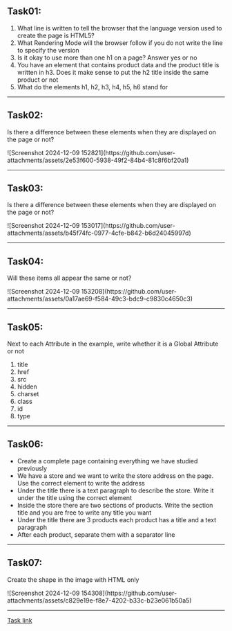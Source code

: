 <h2>Task01:</h2>
<ol>
  <li>What line is written to tell the browser that the language version used to create the page is HTML5?</li>
  <li>What Rendering Mode will the browser follow if you do not write the line to specify the version</li>
  <li>Is it okay to use more than one h1 on a page? Answer yes or no</li>
  <li>You have an element that contains product data and the product title is written in h3. Does it make sense to put the h2 title inside the same product or not</li>
  <li>What do the elements h1, h2, h3, h4, h5, h6 stand for</li>
</ol>
<hr>
<h2>Task02:</h2>
<p>Is there a difference between these elements when they are displayed on the page or not?</p>
![Screenshot 2024-12-09 152821](https://github.com/user-attachments/assets/2e53f600-5938-49f2-84b4-81c8f6bf20a1)
<hr>
<h2>Task03:</h2>
<p>Is there a difference between these elements when they are displayed on the page or not?</p>
![Screenshot 2024-12-09 153017](https://github.com/user-attachments/assets/b45f74fc-0977-4cfe-b842-b6d24045997d)
<hr>
<h2>Task04:</h2>
<p>Will these items all appear the same or not?</p>
![Screenshot 2024-12-09 153208](https://github.com/user-attachments/assets/0a17ae69-f584-49c3-bdc9-c9830c4650c3)
<hr>
<h2>Task05:</h2>
<p>Next to each Attribute in the example, write whether it is a Global Attribute or not</p>
<ol>
  <li>title</li>
  <li>href</li>
  <li>src</li>
  <li>hidden</li>
  <li>charset</li>
  <li>class</li>
  <li>id</li>
  <li>type</li>
</ol>
<hr>
<h2>Task06:</h2>
<ul>
  <li>Create a complete page containing everything we have studied previously</li>
  <li>We have a store and we want to write the store address on the page. Use the correct element to write the address</li>
  <li>Under the title there is a text paragraph to describe the store. Write it under the title using the correct element</li>
  <li>Inside the store there are two sections of products. Write the section title and you are free to write any title you want</li>
  <li>Under the title there are 3 products each product has a title and a text paragraph</li>
  <li>After each product, separate them with a separator line</li>
</ul>
<hr>
<h2>Task07:</h2>
<p>Create the shape in the image with HTML only</p>
![Screenshot 2024-12-09 154308](https://github.com/user-attachments/assets/c829e19e-f8e7-4202-b33c-b23e061b50a5)
<hr>
<a href="https://elzero.org/html-assignments-lesson-from-6-to-10/">Task link</a>
